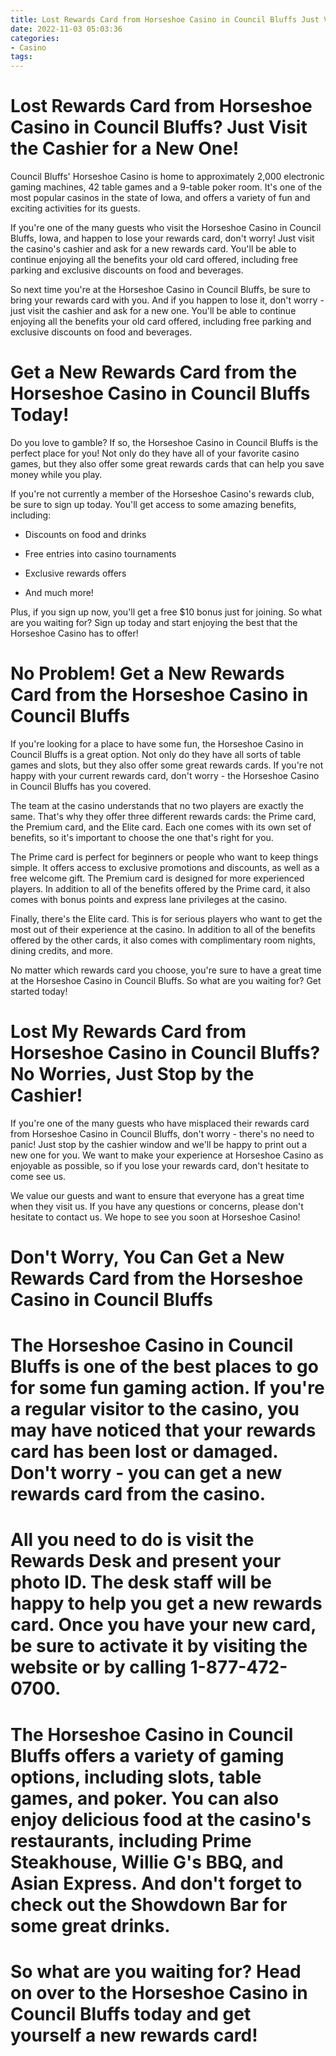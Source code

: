 ```yaml
---
title: Lost Rewards Card from Horseshoe Casino in Council Bluffs Just Visit the Cashier for a New One!
date: 2022-11-03 05:03:36
categories:
- Casino
tags:
---
```



#  Lost Rewards Card from Horseshoe Casino in Council Bluffs? Just Visit the Cashier for a New One!

Council Bluffs' Horseshoe Casino is home to approximately 2,000 electronic gaming machines, 42 table games and a 9-table poker room. It's one of the most popular casinos in the state of Iowa, and offers a variety of fun and exciting activities for its guests.

If you're one of the many guests who visit the Horseshoe Casino in Council Bluffs, Iowa, and happen to lose your rewards card, don't worry! Just visit the casino's cashier and ask for a new rewards card. You'll be able to continue enjoying all the benefits your old card offered, including free parking and exclusive discounts on food and beverages.

So next time you're at the Horseshoe Casino in Council Bluffs, be sure to bring your rewards card with you. And if you happen to lose it, don't worry - just visit the cashier and ask for a new one. You'll be able to continue enjoying all the benefits your old card offered, including free parking and exclusive discounts on food and beverages.

#  Get a New Rewards Card from the Horseshoe Casino in Council Bluffs Today!

Do you love to gamble? If so, the Horseshoe Casino in Council Bluffs is the perfect place for you! Not only do they have all of your favorite casino games, but they also offer some great rewards cards that can help you save money while you play.

If you're not currently a member of the Horseshoe Casino's rewards club, be sure to sign up today. You'll get access to some amazing benefits, including:

- Discounts on food and drinks

- Free entries into casino tournaments

- Exclusive rewards offers

- And much more!



Plus, if you sign up now, you'll get a free $10 bonus just for joining. So what are you waiting for? Sign up today and start enjoying the best that the Horseshoe Casino has to offer!

#  No Problem! Get a New Rewards Card from the Horseshoe Casino in Council Bluffs

If you're looking for a place to have some fun, the Horseshoe Casino in Council Bluffs is a great option. Not only do they have all sorts of table games and slots, but they also offer some great rewards cards. If you're not happy with your current rewards card, don't worry - the Horseshoe Casino in Council Bluffs has you covered.

The team at the casino understands that no two players are exactly the same. That's why they offer three different rewards cards: the Prime card, the Premium card, and the Elite card. Each one comes with its own set of benefits, so it's important to choose the one that's right for you.

The Prime card is perfect for beginners or people who want to keep things simple. It offers access to exclusive promotions and discounts, as well as a free welcome gift. The Premium card is designed for more experienced players. In addition to all of the benefits offered by the Prime card, it also comes with bonus points and express lane privileges at the casino.

Finally, there's the Elite card. This is for serious players who want to get the most out of their experience at the casino. In addition to all of the benefits offered by the other cards, it also comes with complimentary room nights, dining credits, and more.

No matter which rewards card you choose, you're sure to have a great time at the Horseshoe Casino in Council Bluffs. So what are you waiting for? Get started today!

#  Lost My Rewards Card from Horseshoe Casino in Council Bluffs? No Worries, Just Stop by the Cashier!

If you're one of the many guests who have misplaced their rewards card from Horseshoe Casino in Council Bluffs, don't worry - there's no need to panic! Just stop by the cashier window and we'll be happy to print out a new one for you. We want to make your experience at Horseshoe Casino as enjoyable as possible, so if you lose your rewards card, don't hesitate to come see us.

We value our guests and want to ensure that everyone has a great time when they visit us. If you have any questions or concerns, please don't hesitate to contact us. We hope to see you soon at Horseshoe Casino!

#  Don't Worry, You Can Get a New Rewards Card from the Horseshoe Casino in Council Bluffs

# The Horseshoe Casino in Council Bluffs is one of the best places to go for some fun gaming action. If you're a regular visitor to the casino, you may have noticed that your rewards card has been lost or damaged. Don't worry - you can get a new rewards card from the casino.

# All you need to do is visit the Rewards Desk and present your photo ID. The desk staff will be happy to help you get a new rewards card. Once you have your new card, be sure to activate it by visiting the website or by calling 1-877-472-0700.

# The Horseshoe Casino in Council Bluffs offers a variety of gaming options, including slots, table games, and poker. You can also enjoy delicious food at the casino's restaurants, including Prime Steakhouse, Willie G's BBQ, and Asian Express. And don't forget to check out the Showdown Bar for some great drinks.

# So what are you waiting for? Head on over to the Horseshoe Casino in Council Bluffs today and get yourself a new rewards card!